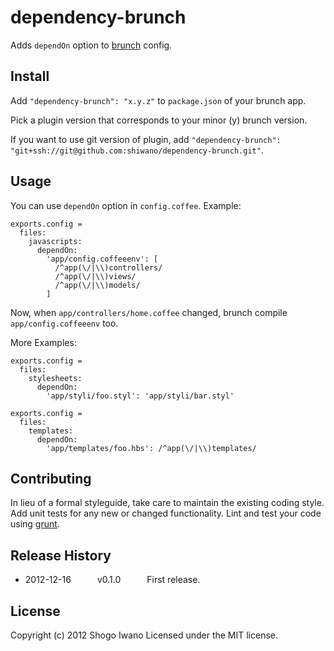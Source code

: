# dependency-brunch
Adds `dependOn` option to
[brunch](http://brunch.io) config.

## Install
Add `"dependency-brunch": "x.y.z"` to `package.json` of your brunch app.

Pick a plugin version that corresponds to your minor (y) brunch version.

If you want to use git version of plugin, add
`"dependency-brunch": "git+ssh://git@github.com:shiwano/dependency-brunch.git"`.

## Usage
You can use `dependOn` option in `config.coffee`. Example:

```coffescript
exports.config =
  files:
    javascripts:
      dependOn:
        'app/config.coffeeenv': [
          /^app(\/|\\)controllers/
          /^app(\/|\\)views/
          /^app(\/|\\)models/
        ]
```

Now, when `app/controllers/home.coffee` changed, brunch compile `app/config.coffeeenv` too.

More Examples:

```coffescript
exports.config =
  files:
    stylesheets:
      dependOn:
        'app/styli/foo.styl': 'app/styli/bar.styl'
```

```coffescript
exports.config =
  files:
    templates:
      dependOn:
        'app/templates/foo.hbs': /^app(\/|\\)templates/
```

## Contributing
In lieu of a formal styleguide, take care to maintain the existing coding style. Add unit tests for any new or changed functionality. Lint and test your code using [grunt](https://github.com/gruntjs/grunt).

## Release History
 * 2012-12-16   v0.1.0   First release.

## License
Copyright (c) 2012 Shogo Iwano
Licensed under the MIT license.
